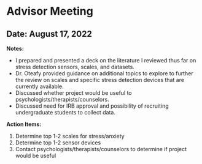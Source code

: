 # Advisor Meeting

## Date: August 17, 2022

**Notes:**

* I prepared and presented a deck on the literature I reviewed thus far on stress detection sensors, scales, and datasets.
* Dr. Oteafy provided guidance on additional topics to explore to further the review on scales and specific stress detection devices that are currently available.
* Discussed whether project would be useful to psychologists/therapists/counselors.
* Discussed need for IRB approval and possibility of recruiting undergraduate students to collect data.

**Action Items:**
1. Determine top 1-2 scales for stress/anxiety
2. Determine top 1-2 sensor devices
3. Contact psychologists/therapists/counselors to determine if project would be useful
